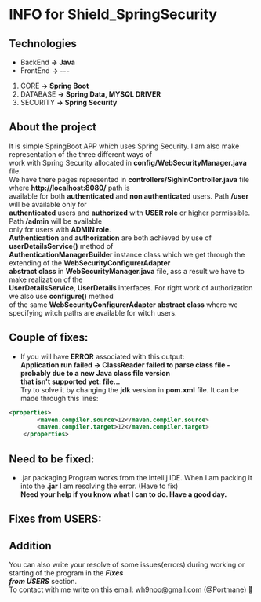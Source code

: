 # INFO for Shield_SpringSecurity



## Technologies  
* BackEnd **-> Java**  
* FrontEnd **-> ---**  

1. CORE **-> Spring Boot**  
1. DATABASE **-> Spring Data, MYSQL DRIVER**  
1. SECURITY **-> Spring Security**


## About the project  
It is simple SpringBoot APP which uses Spring Security. I am also make representation of the three different ways of  
work with Spring Security allocated in **config/WebSecurityManager.java** file.  
We have there pages represented in **controllers/SighInController.java** file where **http://localhost:8080/** path is  
available for both **authenticated** and **non authenticated** users. Path **/user** will be available only for  
**authenticated** users and **authorized** with **USER role** or higher permissible. Path **/admin** will be available  
only for users with **ADMIN role**.  
**Authentication** and **authorization** are both achieved by use of **userDetailsService()** method of  
**AuthenticationManagerBuilder** instance class which we get through the extending of the **WebSecurityConfigurerAdapter**  
**abstract class** in **WebSecurityManager.java** file, ass a result we have to make realization of the  
**UserDetailsService**, **UserDetails** interfaces. For right work of authorization we also use **configure()** method  
of the same **WebSecurityConfigurerAdapter abstract class** where we specifying witch paths are available for witch users.  


## Couple of fixes:
* If you will have **ERROR** associated with this output:  
**Application run failed -> ClassReader failed to parse class file - probably due to a new Java class file version  
that isn't supported yet: file...**  
Try to solve it by changing the **jdk** version in **pom.xml** file. It can be made through this lines:
```xml
<properties>
        <maven.compiler.source>12</maven.compiler.source>
        <maven.compiler.target>12</maven.compiler.target>
    </properties>
```


## Need to be fixed:
* .jar packaging
Program works from the Intellij IDE. When I am packing it into the **.jar** I am resolving the error. (Have to fix)  
  **Need your help if you know what I can to do. Have a good day.**


## Fixes from USERS:


## Addition  
You can also write your resolve of some issues(errors) during working or starting of the program in the ***Fixes***  
***from USERS*** section.  
To contact with me write on this email: wh9noo@gmail.com (@Portmane) :hugs: